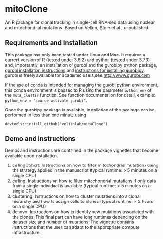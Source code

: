 # mitoClone

An R package for clonal tracking in single-cell RNA-seq data using nuclear and mitochondrial mutations. Based on Velten, Story et al., unpublished.

## Requirements and installation

This package has only been tested under Linux and Mac. It requires a current version of R (tested under 3.6.2) and python (tested under 3.7.3) and, importantly, an installation of gurobi and the gurobipy python package, [gurobi installation instructions](https://www.gurobi.com/documentation/9.0/quickstart_mac/software_installation_guid.html) and [instructions for installing gurobipy](https://support.gurobi.com/hc/en-us/articles/360044290292-How-do-I-install-Gurobi-for-Python-]). gurobi is freely available for academic users,see http://www.gurobi.com 

If the use of conda is intended for managing the gurobi python environment, this conda environment is passed tp R using the parameter `python_env` of the `muta_cluster` function. See function documentation for detail, example: `python_env = "source activate gurobi"`.

Once the gurobipy package is available, installation of the package can be performed in less than one minute using
```
devtools::install_github("veltenlab/mitoClone")
```

## Demo and instructions

Demos and instructions are contained in the package vignettes that become available upon installation.

1. callingCohort: Instructions on how to filter mitochondrial mutations using the strategy applied in the manuscript (typical runtime: > 5 minutes on a single CPU)
2. calling:  Instructions on how to filter mitochondrial mutations if only data from a single individual is available (typical runtime: > 5 minutes on a single CPU)
3. clustering: Instructions on how to cluster mutations into a clonal hierarchy and how to assign cells to clones (typical runtime: > 2 hours on a single CPU)
4. denovo: Instructions on how to identify new mutations associated with the clones. This final part can have long runtimes depending on the dataset size and number of mutations. The vignette contains instructions that the user can adapt to the appropriate compute infrastructure.